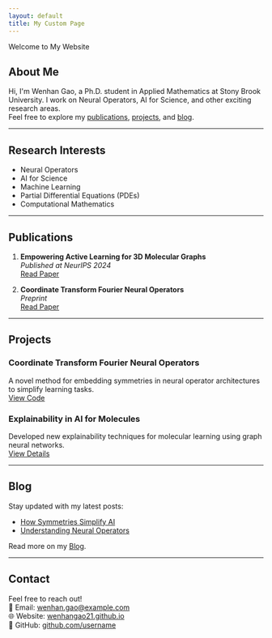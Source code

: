 ```yaml
---
layout: default
title: My Custom Page
---
```


 Welcome to My Website

## About Me
Hi, I'm Wenhan Gao, a Ph.D. student in Applied Mathematics at Stony Brook University. I work on Neural Operators, AI for Science, and other exciting research areas.  
Feel free to explore my [publications](#publications), [projects](#projects), and [blog](#blog).

---

## Research Interests
- Neural Operators
- AI for Science
- Machine Learning
- Partial Differential Equations (PDEs)
- Computational Mathematics

---

## Publications
1. **Empowering Active Learning for 3D Molecular Graphs**  
   *Published at NeurIPS 2024*  
   [Read Paper](#)

2. **Coordinate Transform Fourier Neural Operators**  
   *Preprint*  
   [Read Paper](#)

---

## Projects
### Coordinate Transform Fourier Neural Operators
A novel method for embedding symmetries in neural operator architectures to simplify learning tasks.  
[View Code](https://github.com/username/repo)

### Explainability in AI for Molecules
Developed new explainability techniques for molecular learning using graph neural networks.  
[View Details](#)

---

## Blog
Stay updated with my latest posts:  
- [How Symmetries Simplify AI](#)
- [Understanding Neural Operators](#)

Read more on my [Blog](https://wenhangao21.github.io/blogs/blogs.html).

---

## Contact
Feel free to reach out!  
📧 Email: [wenhan.gao@example.com](mailto:wenhan.gao@example.com)  
🌐 Website: [wenhangao21.github.io](https://wenhangao21.github.io/)  
🔗 GitHub: [github.com/username](https://github.com/username)  

